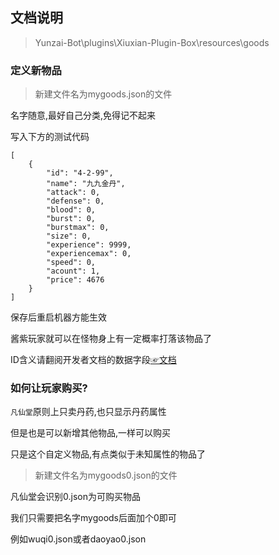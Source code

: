 ## 文档说明
>Yunzai-Bot\plugins\Xiuxian-Plugin-Box\resources\goods
### 定义新物品

>新建文件名为mygoods.json的文件   

名字随意,最好自己分类,免得记不起来    

写入下方的测试代码
```
[
    {
        "id": "4-2-99",
        "name": "九九金丹",
        "attack": 0,
        "defense": 0,
        "blood": 0,
        "burst": 0,
        "burstmax": 0,
        "size": 0,
        "experience": 9999,
        "experiencemax": 0,
        "speed": 0,
        "acount": 1,
        "price": 4676
    }
]
```
保存后重启机器方能生效  

酱紫玩家就可以在怪物身上有一定概率打落该物品了

ID含义请翻阅开发者文档的数据字段[☞文档](https://gitee.com/ningmengchongshui/Xiuxian-Plugin-Box/blob/main/apps/README.md) 

### 如何让玩家购买?

`凡仙堂`原则上只卖丹药,也只显示丹药属性

但是也是可以新增其他物品,一样可以购买

只是这个自定义物品,有点类似于未知属性的物品了

>新建文件名为mygoods0.json的文件 

凡仙堂会识别0.json为可购买物品

我们只需要把名字mygoods后面加个0即可

例如wuqi0.json或者daoyao0.json